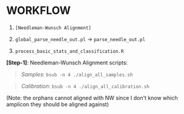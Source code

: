 # WORKFLOW

1. `[Needleman-Wunsch Alignment]`

2. `global_parse_needle_out.pl`
	-> `parse_needle_out.pl`

3. `process_basic_stats_and_classification.R`

**[Step-1]**:
Needleman-Wunsch Alignment scripts:
> *Samples*: 
`bsub -n 4 ./align_all_samples.sh`

> *Calibration*:
`bsub -n 4 ./align_all_calibration.sh` 

(Note: the orphans cannot aligned with NW since I don't know which amplicon they should be aligned against)
